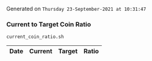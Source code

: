 Generated on `Thursday 23-September-2021 at 10:31:47`

### Current to Target Coin Ratio
`current_coin_ratio.sh`

Date|Current|Target|Ratio
---|---|---|---
